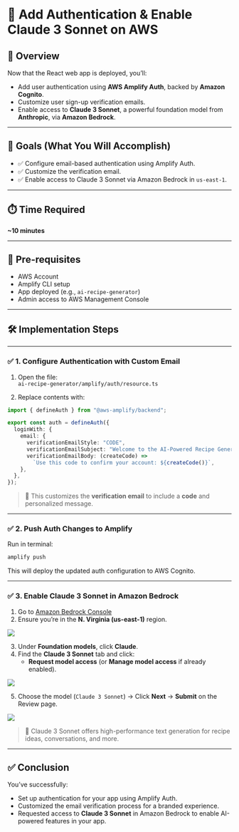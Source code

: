 # 🔐 Add Authentication & Enable Claude 3 Sonnet on AWS

## 📝 **Overview**
Now that the React web app is deployed, you’ll:
- Add user authentication using **AWS Amplify Auth**, backed by **Amazon Cognito**.
- Customize user sign-up verification emails.
- Enable access to **Claude 3 Sonnet**, a powerful foundation model from **Anthropic**, via **Amazon Bedrock**.

---

## 🎯 **Goals (What You Will Accomplish)**
- ✅ Configure email-based authentication using Amplify Auth.
- ✅ Customize the verification email.
- ✅ Enable access to Claude 3 Sonnet via Amazon Bedrock in `us-east-1`.

---

## ⏱️ **Time Required**  
**~10 minutes**

---

## 🧰 **Pre-requisites**
- AWS Account
- Amplify CLI setup
- App deployed (e.g., `ai-recipe-generator`)
- Admin access to AWS Management Console

---

## 🛠️ **Implementation Steps**

---

### ✅ 1. Configure Authentication with Custom Email

1. Open the file:  
   `ai-recipe-generator/amplify/auth/resource.ts`

2. Replace contents with:
```ts
import { defineAuth } from "@aws-amplify/backend";

export const auth = defineAuth({
  loginWith: {
    email: {
      verificationEmailStyle: "CODE",
      verificationEmailSubject: "Welcome to the AI-Powered Recipe Generator!",
      verificationEmailBody: (createCode) =>
        `Use this code to confirm your account: ${createCode()}`,
    },
  },
});
```

> 📧 This customizes the **verification email** to include a **code** and personalized message.

---

### ✅ 2. Push Auth Changes to Amplify

Run in terminal:
```bash
amplify push
```
This will deploy the updated auth configuration to AWS Cognito.

---

### ✅ 3. Enable Claude 3 Sonnet in Amazon Bedrock

1. Go to [Amazon Bedrock Console](https://console.aws.amazon.com/bedrock/)
2. Ensure you’re in the **N. Virginia (us-east-1)** region.

![](https://i.postimg.cc/02X7dcT1/03.png)

3. Under **Foundation models**, click **Claude**.
4. Find the **Claude 3 Sonnet** tab and click:
   - **Request model access** (or **Manage model access** if already enabled).

![](https://i.postimg.cc/VNnMw1dz/04.png)

5. Choose the model (`Claude 3 Sonnet`) → Click **Next** → **Submit** on the Review page.

![](https://i.postimg.cc/8cKf4znm/06.png)

> 🧠 Claude 3 Sonnet offers high-performance text generation for recipe ideas, conversations, and more.

---

## ✅ **Conclusion**
You’ve successfully:
- Set up authentication for your app using Amplify Auth.
- Customized the email verification process for a branded experience.
- Requested access to **Claude 3 Sonnet** in Amazon Bedrock to enable AI-powered features in your app.

